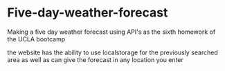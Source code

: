 # Five-day-weather-forecast
Making a five day weather forecast using API's as the sixth homework of the UCLA bootcamp 

the website has the ability to use localstorage for the previously searched area as well as can give the forecast in any location you enter
